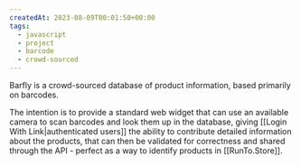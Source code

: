 ```yaml
---
createdAt: 2023-08-09T00:01:50+00:00
tags:
  - javascript
  - project
  - barcode
  - crowd-sourced
---
```

Barfly is a crowd-sourced database of product information, based primarily on barcodes.

The intention is to provide a standard web widget that can use an available camera to scan barcodes and look them up in the database, giving [[Login With Link|authenticated users]] the ability to contribute detailed information about the products, that can then be validated for correctness and shared through the API - perfect as a way to identify products in [[RunTo.Store]].